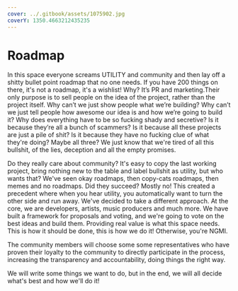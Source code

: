```yaml
---
cover: ../.gitbook/assets/1075902.jpg
coverY: 1350.4663212435235
---
```


# Roadmap

In this space everyone screams UTILITY and community and then lay off a shitty bullet point roadmap that no one needs. If you have 200 things on there, it's not a roadmap, it's a wishlist! Why? It’s PR and marketing.Their only purpose is to sell people on the idea of the project, rather than the project itself. Why can’t we just show people what we’re building? Why can’t we just tell people how awesome our idea is and how we’re going to build it? Why does everything have to be so fucking shady and secretive? Is it because they’re all a bunch of scammers? Is it because all these projects are just a pile of shit? Is it because they have no fucking clue of what they're doing? Maybe all three? We just know that we're tired of all this bullshit, of the lies, deception and all the empty promises.&#x20;

Do they really care about community? It's easy to copy the last working project, bring nothing new to the table and label bullshit as utility, but who wants that? We've seen okay roadmaps, then copy-cats roadmaps, then memes and no roadmaps. Did they succeed? Mostly no! This created a precedent where when you hear utility, you automatically want to turn the other side and run away. We've decided to take a different approach. At the core, we are developers, artists, music producers and much more. We have built a framework for proposals and voting, and we're going to vote on the best ideas and build them. Providing real value is what this space needs. This is how it should be done, this is how we do it! Otherwise, you're NGMI.

The community members will choose some some representatives who have proven their loyalty to the community to directly participate in the process, increasing the transparency and accountability, doing things the right way.

We will write some things we want to do, but in the end, we will all decide what's best and how we'll do it!
